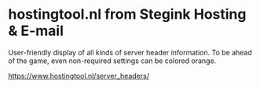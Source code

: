 # hostingtool.nl from Stegink Hosting & E-mail
User-friendly display of all kinds of server header information.
To be ahead of the game, even non-required settings can be colored orange.

https://www.hostingtool.nl/server_headers/
